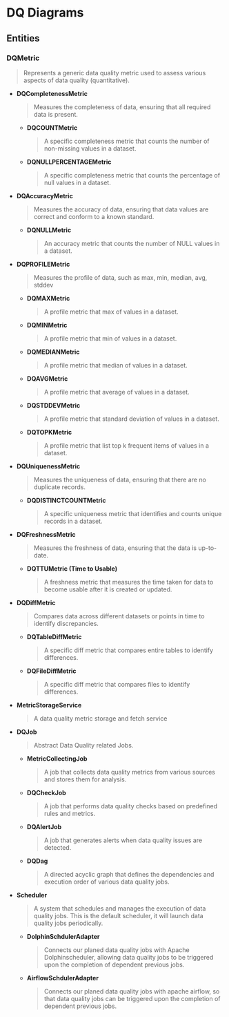 # DQ Diagrams

## Entities

### DQMetric
> Represents a generic data quality metric used to assess various aspects of data quality (quantitative).

- **DQCompletenessMetric**
  > Measures the completeness of data, ensuring that all required data is present.

    - **DQCOUNTMetric**
      > A specific completeness metric that counts the number of non-missing values in a dataset.
    - **DQNULLPERCENTAGEMetric**
      > A specific completeness metric that counts the percentage of null values in a dataset.

- **DQAccuracyMetric**
  > Measures the accuracy of data, ensuring that data values are correct and conform to a known standard.

    - **DQNULLMetric**
      > An accuracy metric that counts the number of NULL values in a dataset.

- **DQPROFILEMetric**
  > Measures the profile of data, such as max, min, median, avg, stddev

    - **DQMAXMetric**
      > A profile metric that max of values in a dataset.

    - **DQMINMetric**
      > A profile metric that min of values in a dataset.

    - **DQMEDIANMetric**
      > A profile metric that median of values in a dataset.

    - **DQAVGMetric**
      > A profile metric that average of values in a dataset.

    - **DQSTDDEVMetric**
      > A profile metric that standard deviation of values in a dataset.

    - **DQTOPKMetric**
      > A profile metric that list top k frequent items of values in a dataset.


- **DQUniquenessMetric**
  > Measures the uniqueness of data, ensuring that there are no duplicate records.

    - **DQDISTINCTCOUNTMetric**
      > A specific uniqueness metric that identifies and counts unique records in a dataset.

- **DQFreshnessMetric**
  > Measures the freshness of data, ensuring that the data is up-to-date.

    - **DQTTUMetric (Time to Usable)**
      > A freshness metric that measures the time taken for data to become usable after it is created or updated.

- **DQDiffMetric**
  > Compares data across different datasets or points in time to identify discrepancies.

    - **DQTableDiffMetric**
      > A specific diff metric that compares entire tables to identify differences.

    - **DQFileDiffMetric**
      > A specific diff metric that compares files to identify differences.

- **MetricStorageService**
  > A data quality metric storage and fetch service


- **DQJob**
  > Abstract Data Quality related Jobs.
    - **MetricCollectingJob**
      > A job that collects data quality metrics from various sources and stores them for analysis.
 
    - **DQCheckJob**
      > A job that performs data quality checks based on predefined rules and metrics.
    
    - **DQAlertJob**
      > A job that generates alerts when data quality issues are detected.

    - **DQDag**
      > A directed acyclic graph that defines the dependencies and execution order of various data quality jobs.

- **Scheduler**
  > A system that schedules and manages the execution of data quality jobs. 
  > This is the default scheduler, it will launch data quality jobs periodically.

    - **DolphinSchdulerAdapter**
      > Connects our planed data quality jobs with Apache Dolphinscheduler,
      > allowing data quality jobs to be triggered upon the completion of dependent previous jobs.
    - **AirflowSchdulerAdapter**
      > Connects our planed data quality jobs with apache airflow,
      > so that data quality jobs can be triggered upon the completion of dependent previous jobs.